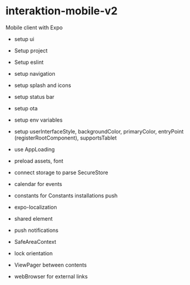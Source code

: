# interaktion-mobile-v2
Mobile client with Expo

- setup ui

- Setup project
- Setup eslint
- setup navigation
- setup splash and icons
- setup status bar
- setup ota
- setup env variables
- setup userInterfaceStyle, backgroundColor, primaryColor, entryPoint (registerRootComponent), supportsTablet
- use AppLoading
- preload assets, font
- connect storage to parse SecureStore
- calendar for events
- constants for Constants installations push
- expo-localization
- shared element
- push notifications
- SafeAreaContext
- lock orientation
- ViewPager between contents
- webBrowser for external links